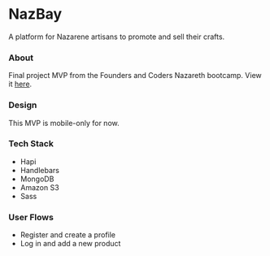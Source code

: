 # NazBay
A platform for Nazarene artisans to promote and sell their crafts.

### About
Final project MVP from the Founders and Coders Nazareth bootcamp. View it [here](https://nazbay.herokuapp.com/).

### Design
This MVP is mobile-only for now.

### Tech Stack
- Hapi
- Handlebars
- MongoDB
- Amazon S3
- Sass

### User Flows
- Register and create a profile
- Log in and add a new product
